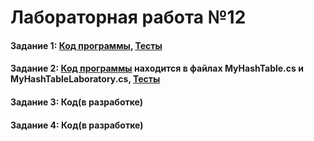 # Лабораторная работа №12

#### Задание 1: [Код программы](Lab12), [Тесты](Tests/DoubleLinkedListTestsN.cs)

#### Задание 2: [Код программы](Lab12) находится в файлах MyHashTable.cs и MyHashTableLaboratory.cs, [Тесты](Tests/MyHashTableTests.cs)

#### Задание 3: Код(в разработке)

#### Задание 4: Код(в разработке)